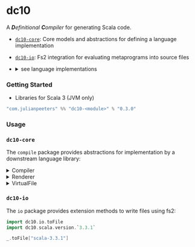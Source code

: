 # dc10
A ***D**efinitional* ***C**ompiler* for generating Scala code.
 - [`dc10-core`](#dc10-core): Core models and abstractions for defining a language implementation
 - [`dc10-io`](#dc10-io): Fs2 integration for evaluating metaprograms into source files
 - <details><summary>see language implementations</summary>
     
    [`dc10-scala`](https://github.com/julianpeeters/dc10-scala): AST and dsl for defining and rendering Scala programs

  </details>


### Getting Started
 - Libraries for Scala 3 (JVM only)

```scala
"com.julianpeeters" %% "dc10-<module>" % "0.3.0"
```

### Usage

### `dc10-core`
The `compile` package provides abstractions for implementation by a downstream
language library:

<details><summary>Compiler</summary>

```scala
package dc10.compile

trait Compiler[
  F[_],              // Error functor in ctx
  G[_],              // Output unit, e.g., List, Id, etc.
  E,                 // Error type
  A,                 // Code level, representing symbols introduced into ctx
  B                  // File level, representing source files with path and ast
]:

  type Ctx[_[_],_,_] // Monadic context, to build up ASTs and then compile them

  extension [C, D] (ast: Ctx[F, List[D], C])
    def compile: F[List[D]]

  extension (res: F[G[A]])
    def toString[V](using R: Renderer[V, E, G[A]]): String

  extension (res: F[G[A]])
    def toStringOrError[V](using R: Renderer[V, E, G[A]]): F[String]

  extension (res: F[G[B]])
    def toVirtualFile[V](using R: Renderer[V, E, G[A]]): F[List[VirtualFile]]
```
</details>

<details><summary>Renderer</summary>

```scala
package dc10.compile

trait Renderer[V, E, A]:
  def render(input: A): String
  def renderErrors(errors: List[E]): String
  def version: V
```
</details>

<details><summary>VirtualFile</summary>

```scala
package dc10.compile

import java.nio.file.Path

case class VirtualFile(path: Path, contents: String)
```
</details>

### `dc10-io`
The `io` package provides extension methods to write files using fs2:

```scala
import dc10.io.toFile
import dc10.scala.version.`3.3.1`

_.toFile["scala-3.3.1"]
```